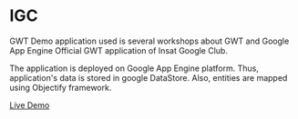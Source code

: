 # IGC
GWT Demo application used is several workshops about GWT and Google App Engine 
Official GWT application of Insat Google Club.

The application is deployed on Google App Engine platform. Thus, application's data is stored in google DataStore. Also, entities are mapped using Objectify framework.

 [Live Demo](http://igc-gwt.appspot.com/)
